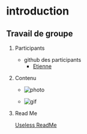 # introduction
## Travail de groupe

1. Participants
    - github des participants
        - [Etienne](https://github.com/H-Etien?tab=repositories)

2. Contenu
    - ![photo](https://upload.wikimedia.org/wikipedia/commons/4/48/Markdown-mark.svg?uselang=fr)

    - ![gif](https://c.tenor.com/QAN9RxLUSxUAAAAC/cat-cute.gif)


3. Read Me

    [Useless ReadMe](https://github.com/H-Etien/test_git/blob/master/mark.md)